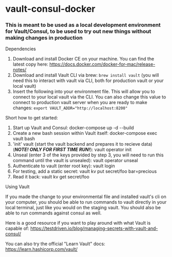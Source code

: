 # vault-consul-docker

### This is meant to be used as a local development environment for Vault/Consul, to be used to try out new things without making changes in production

Dependencies

1) Download and install Docker CE on your machine. You can find the latest copy here: https://docs.docker.com/docker-for-mac/release-notes/
2) Download and install Vault CLI via brew: `brew install vault` (you will need this to interact with vault via CLI, both for production vault or your local vault)
3) Insert the following into your environment file. This will allow you to connect to your local vault via the CLI. You can also change this value to connect to production vault server when you are ready to make changes: `export VAULT_ADDR="http://localhost:8200"`

Short how to get started:

1) Start up Vault and Consul:
  docker-compose up -d --build
2) Create a new bash session within Vault itself:
  docker-compose exec vault bash
3) 'init' vault (start the vault backend and prepares it to recieve data)(***NOTE! ONLY FOR FIRST TIME RUN!***):
  vault operator init
4) Unseal (enter 3 of the keys provided by step 3, you will need to run this command until the vault is unsealed):
  vault operator unseal
5) Authenticate to vault (enter root key):
  vault login
6) For testing, add a static secret:
  vault kv put secret/foo bar=precious
7) Read it back:
  vault kv get secret/foo

Using Vault

If you made the change to your environmental file and installed vault's cli on your computer, you should be able to run commands to vault directly in your local terminal, just like you would on the staging vault. You should also be able to run commands against consul as well.

Here is a good resource if you want to play around with what Vault is capable of: https://testdriven.io/blog/managing-secrets-with-vault-and-consul/

You can also try the official "Learn Vault" docs: https://learn.hashicorp.com/vault/
